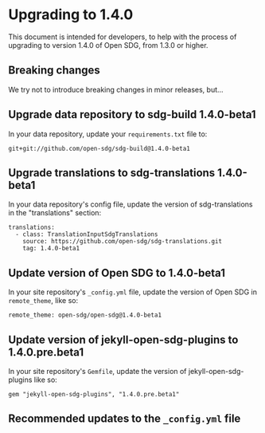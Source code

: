 <h1>Upgrading to 1.4.0</h1>

This document is intended for developers, to help with the process of upgrading to version 1.4.0 of Open SDG, from 1.3.0 or higher.

## Breaking changes

We try not to introduce breaking changes in minor releases, but...

## Upgrade data repository to sdg-build 1.4.0-beta1

In your data repository, update your `requirements.txt` file to:

```
git+git://github.com/open-sdg/sdg-build@1.4.0-beta1
```

## Upgrade translations to sdg-translations 1.4.0-beta1

In your data repository's config file, update the version of sdg-translations in the "translations" section:

```
translations:
  - class: TranslationInputSdgTranslations
    source: https://github.com/open-sdg/sdg-translations.git
    tag: 1.4.0-beta1
```

## Update version of Open SDG to 1.4.0-beta1

In your site repository's `_config.yml` file, update the version of Open SDG in `remote_theme`, like so:

```
remote_theme: open-sdg/open-sdg@1.4.0-beta1
```

## Update version of jekyll-open-sdg-plugins to 1.4.0.pre.beta1

In your site repository's `Gemfile`, update the version of jekyll-open-sdg-plugins like so:

```
gem "jekyll-open-sdg-plugins", "1.4.0.pre.beta1"
```

## Recommended updates to the `_config.yml` file
